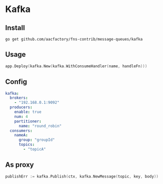 # Kafka
## Install
```shell
go get github.com/aacfactory/fns-contrib/message-queues/kafka
```
## Usage
```go
app.Deploy(kafka.New(kafka.WithConsumeHandler(name, handleFn)))
```
## Config
```yaml
kafka:
  brokers: 
    - "192.168.0.1:9092"
  producers:
    enable: true
    num: 4
    partitioner:
      name: "round_robin"
  consumers:
    nameA:
      group: "groupId"
      topics:
        - "topicA"
```
## As proxy
```go
publishErr := kafka.Publish(ctx, kafka.NewMessage(topic, key, body))
```